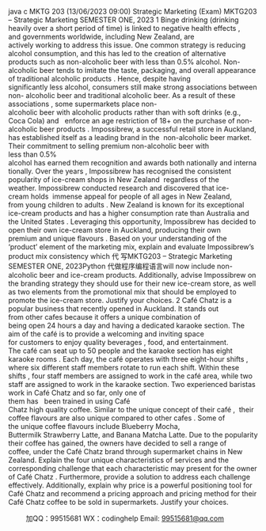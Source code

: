 java c
MKTG 203 (13/06/2023 09:00) Strategic Marketing (Exam) 
MKTG203 – Strategic Marketing 
SEMESTER ONE, 2023 
1 Binge drinking (drinking heavily over a short period of time) is linked to negative health effects , and governments worldwide, including New Zealand, are actively working to address this issue. One common strategy is reducing alcohol consumption, and this has led to the creation of alternative products such as non-alcoholic beer with less than 0.5% alcohol. Non-alcoholic beer tends to imitate the taste, packaging, and overall appearance of traditional alcoholic products . Hence, despite having significantly less alcohol, consumers still make strong associations between non- alcoholic beer and traditional alcoholic beer. As a result of these associations , some supermarkets place non-alcoholic beer with alcoholic products rather than with soft drinks (e.g., Coca Cola) and   enforce an age restriction of 18+ on the purchase of non-alcoholic beer products .
Impossibrew, a successful retail store in Auckland, has established itself as a leading brand in the  non-alcoholic beer market. Their commitment to selling premium non-alcoholic beer with less than 0.5% alcohol has earned them recognition and awards both nationally and internationally. Over the years , Impossibrew has recognised the consistent popularity of ice-cream shops in New Zealand  regardless of the weather. Impossibrew conducted research and discovered that ice-cream holds  immense appeal for people of all ages in New Zealand, from young children to adults . New Zealand is known for its exceptional ice-cream products and has a higher consumption rate than Australia and the United States . Leveraging this opportunity, Impossibrew has decided to open their own ice-cream store in Auckland, producing their own premium and unique flavours . 
Based on your understanding of the ‘product’ element of the marketing mix, explain and evaluate Impossibrew’s product mix consistency which 代 写MKTG203 – Strategic Marketing SEMESTER ONE, 2023Python
代做程序编程语言will now include non-alcoholic beer and ice-cream products. Additionally, advise Impossibrew on the branding strategy they should use for their new ice-cream store, as well as two elements from the promotional mix that should be employed to promote the ice-cream store. Justify your choices. 
2 Café Chatz is a popular business that recently opened in Auckland. It stands out from other cafes because it offers a unique combination of being open 24 hours a day and having a dedicated karaoke section. The aim of the café is to provide a welcoming and inviting space for customers to enjoy quality beverages , food, and entertainment. The café can seat up to 50 people and the karaoke section has eight karaoke rooms . Each day, the café operates with three eight-hour shifts , where six different staff members rotate to run each shift. Within these shifts , four staff members are assigned to work in the café area, while two staff are assigned to work in the karaoke section. Two experienced baristas work in Café Chatz and so far, only one of them has   been trained in using Café Chatz high quality coffee. Similar to the unique concept of their café ,  their coffee flavours are also unique compared to other cafes . Some of the unique coffee flavours include Blueberry Mocha, Buttermilk Strawberry Latte, and Banana Matcha Latte. Due to the popularity their coffee has gained, the owners have decided to sell a range of coffee, under the Café Chatz brand through supermarket chains in New Zealand. 
Explain the four unique characteristics of services and the corresponding challenge that each characteristic may present for the owner of Café Chatz . Furthermore, provide a solution to address each challenge effectively. Additionally, explain why price is a powerful positioning tool for Café Chatz and recommend a pricing approach and pricing method for their Café Chatz coffee to be sold in supermarkets. Justify your choices.



         
加QQ：99515681  WX：codinghelp  Email: 99515681@qq.com
